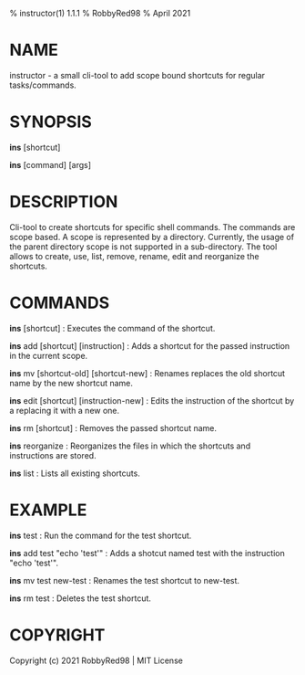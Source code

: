 % instructor(1) 1.1.1
% RobbyRed98
% April 2021

# NAME
instructor - a small cli-tool to add scope bound shortcuts for regular tasks/commands. 

# SYNOPSIS
**ins** [shortcut]

**ins** [command] [args]

# DESCRIPTION
Cli-tool to create shortcuts for specific shell commands. The commands are scope based. A scope is represented by a directory. Currently, the usage of the parent directory scope is not supported in a sub-directory. The tool allows to create, use, list, remove, rename, edit and reorganize the shortcuts.

# COMMANDS
**ins** [shortcut]
: Executes the command of the shortcut.

**ins** add [shortcut] [instruction]
: Adds a shortcut for the passed instruction in the current scope.

**ins** mv [shortcut-old] [shortcut-new]
: Renames replaces the old shortcut name by the new shortcut name.

**ins** edit [shortcut] [instruction-new]
: Edits the instruction of the shortcut by a replacing it with a new one.

**ins** rm [shortcut]
: Removes the passed shortcut name.

**ins** reorganize
: Reorganizes the files in which the shortcuts and instructions are stored.

**ins** list
: Lists all existing shortcuts. 

# EXAMPLE
**ins** test
: Run the command for the test shortcut.

**ins** add test "echo 'test'"
: Adds a shotcut named test with the instruction "echo 'test'".

**ins** mv test new-test
: Renames the test shortcut to new-test.

**ins** rm test
: Deletes the test shortcut.

# COPYRIGHT
Copyright (c) 2021 RobbyRed98 | MIT License